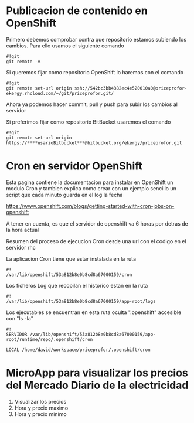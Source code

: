# Publicacion de contenido en OpenShift

Primero debemos comprobar contra que repositorio estamos subiendo los cambios. Para ello usamos el siguiente comando
```
#!git
git remote -v
```

Si queremos fijar como repositorio OpenShift lo haremos con el comando
```
#!git
git remote set-url origin ssh://542bc3bb4382ec4e520010a0@priceprofor-ekergy.rhcloud.com/~/git/priceprofor.git/
```

Ahora ya podemos hacer commit, pull y push para subir los cambios al servidor

Si preferimos fijar como repositorio BitBucket usaremos el comando
```
#!git
git remote set-url origin https://****usarioBitbucket***@bitbucket.org/ekergy/priceprofor.git
```

# Cron en servidor OpenShift

Esta pagina contiene la documentacion para instalar en OpenShift un modulo Cron y tambien explica como crear con un ejemplo sencillo un script que cada minuto guarda en el log la fecha

https://www.openshift.com/blogs/getting-started-with-cron-jobs-on-openshift

A tener en cuenta, es que el servidor de openshift va 6 horas por detras de la hora actual

Resumen del proceso de ejecucion Cron desde una url con el codigo en el servidor rhc

La aplicacion Cron tiene que estar instalada en la ruta 
```
#!
/var/lib/openshift/53a812b8e0b8cd8a67000159/cron
```

Los ficheros Log que recopilan el historico estan en la ruta 
```
#!
/var/lib/openshift/53a812b8e0b8cd8a67000159/app-root/logs
```

Los ejecutables se encuentran en esta ruta oculta ".openshift" accesible con "ls -la"
```
#!
SERVIDOR /var/lib/openshift/53a812b8e0b8cd8a67000159/app-root/runtime/repo/.openshift/cron

LOCAL /home/david/workspace/priceprofor/.openshift/cron
```

# MicroApp para visualizar los precios del Mercado Diario de la electricidad

1. Visualizar los precios
2. Hora y precio maximo
3. Hora y precio minimo
